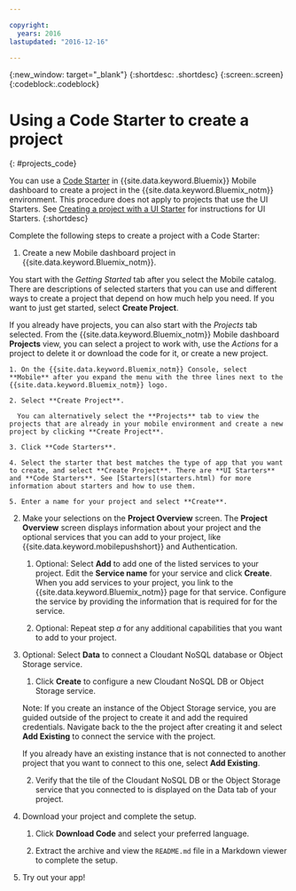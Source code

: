```yaml
---

copyright:
  years: 2016
lastupdated: "2016-12-16"

---
```

{:new_window: target="_blank"}
{:shortdesc: .shortdesc}
{:screen:.screen}
{:codeblock:.codeblock}

# Using a Code Starter to create a project
{: #projects_code}

You can use a [Code Starter](starters.html#Code_Starter) in {{site.data.keyword.Bluemix}} Mobile dashboard to create a project in the {{site.data.keyword.Bluemix_notm}} environment. This procedure does not apply to projects that use the UI Starters. See [Creating a project with a UI Starter](projects_ui.html) for instructions for UI Starters. 
{:shortdesc}

Complete the following steps to create a project with a Code Starter:

1. Create a new Mobile dashboard project in {{site.data.keyword.Bluemix_notm}}.

 You start with the *Getting Started* tab after you select the Mobile catalog. There are descriptions of selected starters that you can use and different ways to create a project that depend on how much help you need. If you want to just get started, select **Create Project**.

 If you already have projects, you can also start with the *Projects* tab selected. From the {{site.data.keyword.Bluemix_notm}} Mobile dashboard **Projects** view, you can select a project to work with, use the *Actions* for a project to delete it or download the code for it, or create a new project.

	1. On the {{site.data.keyword.Bluemix_notm}} Console, select **Mobile** after you expand the menu with the three lines next to the {{site.data.keyword.Bluemix_notm}} logo. 
	
	2. Select **Create Project**. 

	  You can alternatively select the **Projects** tab to view the projects that are already in your mobile environment and create a new project by clicking **Create Project**.

	3. Click **Code Starters**.  

	4. Select the starter that best matches the type of app that you want to create, and select **Create Project**. There are **UI Starters** and **Code Starters**. See [Starters](starters.html) for more information about starters and how to use them. 
	
	5. Enter a name for your project and select **Create**.
	
2. Make your selections on the **Project Overview** screen.  The **Project Overview** screen displays information about your project and the optional services that you can add to your project, like {{site.data.keyword.mobilepushshort}} and Authentication.  

	1. Optional: Select **Add** to add one of the listed services to your project. Edit the **Service name** for your service and click **Create**. When you add services to your project, you link to the {{site.data.keyword.Bluemix_notm}} page for that service. Configure the service by providing the information that is required for for the service.
	
	2. Optional: Repeat step *a* for any additional capabilities that you want to add to your project.

3. Optional: Select **Data** to connect a Cloudant NoSQL database or Object Storage service.
	1. Click **Create** to configure a new Cloudant NoSQL DB or Object Storage service.
	
	Note: If you create an instance of the Object Storage service, you are guided outside of the project to create it and add the required credentials. Navigate back to the the project after creating it and select **Add Existing** to connect the service with the project.
	
	If you already have an existing instance that is not connected to another project that you want to connect to this one, select **Add Existing**. 
	
	2. Verify that the tile of the Cloudant NoSQL DB or the Object Storage service that you connected to is displayed on the Data tab of your project.

4.  Download your project and complete the setup.

    1. Click **Download Code** and select your preferred language.
   
    2. Extract the archive and view the `README.md` file in a Markdown viewer to complete the setup.

5.  Try out your app! 


